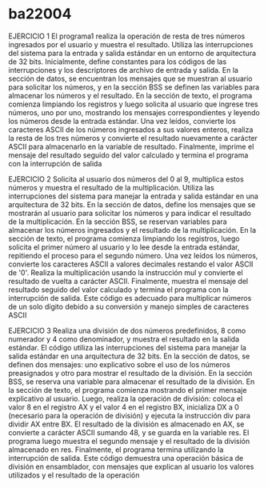 # ba22004

EJERCICIO 1
El programa1 realiza la operación de resta de tres números ingresados por el usuario y muestra el resultado. Utiliza las interrupciones del sistema para la entrada y salida estándar en un entorno de arquitectura de 32 bits. Inicialmente, define constantes para los códigos de las interrupciones y los descriptores de archivo de entrada y salida. En la sección de datos, se encuentran los mensajes que se muestran al usuario para solicitar los números, y en la sección BSS se definen las variables para almacenar los números y el resultado. En la sección de texto, el programa comienza limpiando los registros y luego solicita al usuario que ingrese tres números, uno por uno, mostrando los mensajes correspondientes y leyendo los números desde la entrada estándar. Una vez leídos, convierte los caracteres ASCII de los números ingresados a sus valores enteros, realiza la resta de los tres números y convierte el resultado nuevamente a carácter ASCII para almacenarlo en la variable de resultado. Finalmente, imprime el mensaje del resultado seguido del valor calculado y termina el programa con la interrupción de salida

EJERCICIO 2
Solicita al usuario dos números del 0 al 9, multiplica estos números y muestra el resultado de la multiplicación. Utiliza las interrupciones del sistema para manejar la entrada y salida estándar en una arquitectura de 32 bits. En la sección de datos, define los mensajes que se mostrarán al usuario para solicitar los números y para indicar el resultado de la multiplicación. En la sección BSS, se reservan variables para almacenar los números ingresados y el resultado de la multiplicación. En la sección de texto, el programa comienza limpiando los registros, luego solicita el primer número al usuario y lo lee desde la entrada estándar, repitiendo el proceso para el segundo número. Una vez leídos los números, convierte los caracteres ASCII a valores decimales restando el valor ASCII de '0'. Realiza la multiplicación usando la instrucción mul y convierte el resultado de vuelta a carácter ASCII. Finalmente, muestra el mensaje del resultado seguido del valor calculado y termina el programa con la interrupción de salida. Este código es adecuado para multiplicar números de un solo dígito debido a su conversión y manejo simples de caracteres ASCII

EJERCICIO 3
Realiza una división de dos números predefinidos, 8 como numerador y 4 como denominador, y muestra el resultado en la salida estándar. El código utiliza las interrupciones del sistema para manejar la salida estándar en una arquitectura de 32 bits. En la sección de datos, se definen dos mensajes: uno explicativo sobre el uso de los números preasignados y otro para mostrar el resultado de la división. En la sección BSS, se reserva una variable para almacenar el resultado de la división.
En la sección de texto, el programa comienza mostrando el primer mensaje explicativo al usuario. Luego, realiza la operación de división: coloca el valor 8 en el registro AX y el valor 4 en el registro BX, inicializa DX a 0 (necesario para la operación de división) y ejecuta la instrucción div para dividir AX entre BX. El resultado de la división es almacenado en AX, se convierte a carácter ASCII sumando 48, y se guarda en la variable res.
El programa luego muestra el segundo mensaje y el resultado de la división almacenado en res. Finalmente, el programa termina utilizando la interrupción de salida. Este código demuestra una operación básica de división en ensamblador, con mensajes que explican al usuario los valores utilizados y el resultado de la operación

